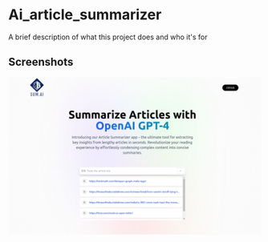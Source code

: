 # Ai_article_summarizer

A brief description of what this project does and who it's for




## Screenshots

![App Screenshot](https://raw.githubusercontent.com/sanujasethi06/ai-article-summarizer/main/src/assets/thunmbnail.png)
